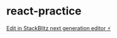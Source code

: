 # react-practice

[Edit in StackBlitz next generation editor ⚡️](https://stackblitz.com/~/github.com/Hikarinrin7/react-practice)